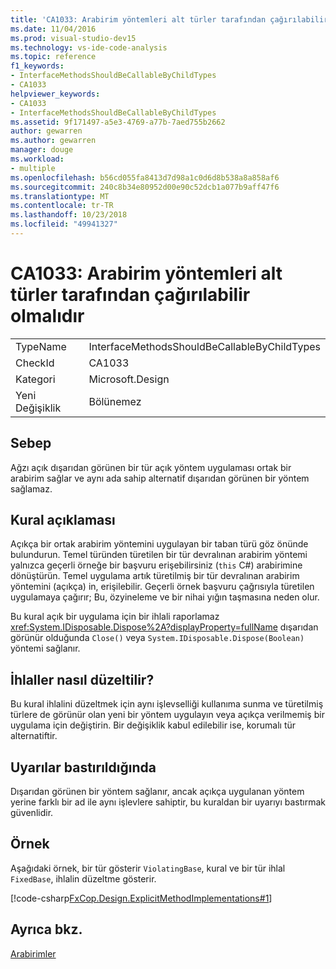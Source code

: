 ```yaml
---
title: 'CA1033: Arabirim yöntemleri alt türler tarafından çağırılabilir olmalıdır'
ms.date: 11/04/2016
ms.prod: visual-studio-dev15
ms.technology: vs-ide-code-analysis
ms.topic: reference
f1_keywords:
- InterfaceMethodsShouldBeCallableByChildTypes
- CA1033
helpviewer_keywords:
- CA1033
- InterfaceMethodsShouldBeCallableByChildTypes
ms.assetid: 9f171497-a5e3-4769-a77b-7aed755b2662
author: gewarren
ms.author: gewarren
manager: douge
ms.workload:
- multiple
ms.openlocfilehash: b56cd055fa8413d7d98a1c0d6d8b538a8a858af6
ms.sourcegitcommit: 240c8b34e80952d00e90c52dcb1a077b9aff47f6
ms.translationtype: MT
ms.contentlocale: tr-TR
ms.lasthandoff: 10/23/2018
ms.locfileid: "49941327"
---
```

# <a name="ca1033-interface-methods-should-be-callable-by-child-types"></a>CA1033: Arabirim yöntemleri alt türler tarafından çağırılabilir olmalıdır

|||
|-|-|
|TypeName|InterfaceMethodsShouldBeCallableByChildTypes|
|CheckId|CA1033|
|Kategori|Microsoft.Design|
|Yeni Değişiklik|Bölünemez|

## <a name="cause"></a>Sebep
 Ağzı açık dışarıdan görünen bir tür açık yöntem uygulaması ortak bir arabirim sağlar ve aynı ada sahip alternatif dışarıdan görünen bir yöntem sağlamaz.

## <a name="rule-description"></a>Kural açıklaması
 Açıkça bir ortak arabirim yöntemini uygulayan bir taban türü göz önünde bulundurun. Temel türünden türetilen bir tür devralınan arabirim yöntemi yalnızca geçerli örneğe bir başvuru erişebilirsiniz (`this` C#) arabirimine dönüştürün. Temel uygulama artık türetilmiş bir tür devralınan arabirim yöntemini (açıkça) in, erişilebilir. Geçerli örnek başvuru çağrısıyla türetilen uygulamaya çağırır; Bu, özyineleme ve bir nihai yığın taşmasına neden olur.

 Bu kural açık bir uygulama için bir ihlali raporlamaz <xref:System.IDisposable.Dispose%2A?displayProperty=fullName> dışarıdan görünür olduğunda `Close()` veya `System.IDisposable.Dispose(Boolean)` yöntemi sağlanır.

## <a name="how-to-fix-violations"></a>İhlaller nasıl düzeltilir?
 Bu kural ihlalini düzeltmek için aynı işlevselliği kullanıma sunma ve türetilmiş türlere de görünür olan yeni bir yöntem uygulayın veya açıkça verilmemiş bir uygulama için değiştirin. Bir değişiklik kabul edilebilir ise, korumalı tür alternatiftir.

## <a name="when-to-suppress-warnings"></a>Uyarılar bastırıldığında
 Dışarıdan görünen bir yöntem sağlanır, ancak açıkça uygulanan yöntem yerine farklı bir ad ile aynı işlevlere sahiptir, bu kuraldan bir uyarıyı bastırmak güvenlidir.

## <a name="example"></a>Örnek
 Aşağıdaki örnek, bir tür gösterir `ViolatingBase`, kural ve bir tür ihlal `FixedBase`, ihlalin düzeltme gösterir.

 [!code-csharp[FxCop.Design.ExplicitMethodImplementations#1](../code-quality/codesnippet/CSharp/ca1033-interface-methods-should-be-callable-by-child-types_1.cs)]

## <a name="see-also"></a>Ayrıca bkz.
 [Arabirimler](/dotnet/csharp/programming-guide/interfaces/index)